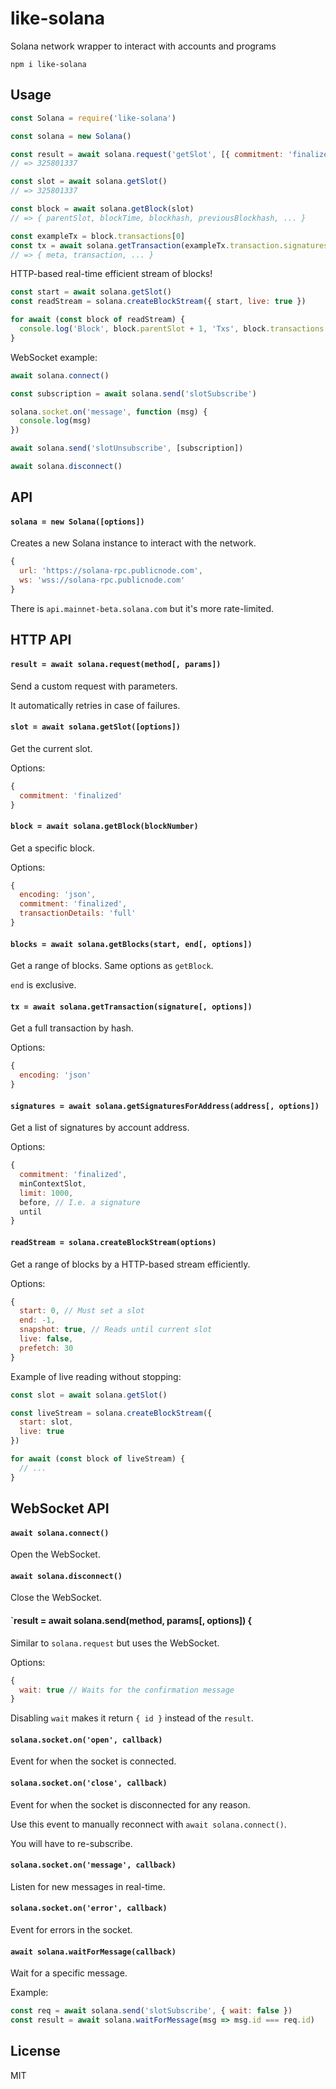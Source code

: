 # like-solana

Solana network wrapper to interact with accounts and programs

```
npm i like-solana
```

## Usage

```js
const Solana = require('like-solana')

const solana = new Solana()

const result = await solana.request('getSlot', [{ commitment: 'finalized' }])
// => 325801337

const slot = await solana.getSlot()
// => 325801337

const block = await solana.getBlock(slot)
// => { parentSlot, blockTime, blockhash, previousBlockhash, ... }

const exampleTx = block.transactions[0]
const tx = await solana.getTransaction(exampleTx.transaction.signatures[0])
// => { meta, transaction, ... }
```

HTTP-based real-time efficient stream of blocks!

```js
const start = await solana.getSlot()
const readStream = solana.createBlockStream({ start, live: true })

for await (const block of readStream) {
  console.log('Block', block.parentSlot + 1, 'Txs', block.transactions.length)
}
```

WebSocket example:

```js
await solana.connect()

const subscription = await solana.send('slotSubscribe')

solana.socket.on('message', function (msg) {
  console.log(msg)
})

await solana.send('slotUnsubscribe', [subscription])

await solana.disconnect()
```

## API

#### `solana = new Solana([options])`

Creates a new Solana instance to interact with the network.

```js
{
  url: 'https://solana-rpc.publicnode.com',
  ws: 'wss://solana-rpc.publicnode.com'
}
```

There is `api.mainnet-beta.solana.com` but it's more rate-limited.

## HTTP API

#### `result = await solana.request(method[, params])`

Send a custom request with parameters.

It automatically retries in case of failures.

#### `slot = await solana.getSlot([options])`

Get the current slot.

Options:

```js
{
  commitment: 'finalized'
}
```

#### `block = await solana.getBlock(blockNumber)`

Get a specific block.

Options:

```js
{
  encoding: 'json',
  commitment: 'finalized',
  transactionDetails: 'full'
}
```

#### `blocks = await solana.getBlocks(start, end[, options])`

Get a range of blocks. Same options as `getBlock`.

`end` is exclusive.

#### `tx = await solana.getTransaction(signature[, options])`

Get a full transaction by hash.

Options:

```js
{
  encoding: 'json'
}
```

#### `signatures = await solana.getSignaturesForAddress(address[, options])`

Get a list of signatures by account address.

Options:

```js
{
  commitment: 'finalized',
  minContextSlot,
  limit: 1000,
  before, // I.e. a signature
  until
}
```

#### `readStream = solana.createBlockStream(options)`

Get a range of blocks by a HTTP-based stream efficiently.

Options:

```js
{
  start: 0, // Must set a slot
  end: -1,
  snapshot: true, // Reads until current slot
  live: false,
  prefetch: 30
}
```

Example of live reading without stopping:

```js
const slot = await solana.getSlot()

const liveStream = solana.createBlockStream({
  start: slot,
  live: true
})

for await (const block of liveStream) {
  // ...
}
```

## WebSocket API

#### `await solana.connect()`

Open the WebSocket.

#### `await solana.disconnect()`

Close the WebSocket.

#### `result = await solana.send(method, params[, options]) {

Similar to `solana.request` but uses the WebSocket.

Options:

```js
{
  wait: true // Waits for the confirmation message
}
```

Disabling `wait` makes it return `{ id }` instead of the `result`.

#### `solana.socket.on('open', callback)`

Event for when the socket is connected.

#### `solana.socket.on('close', callback)`

Event for when the socket is disconnected for any reason.

Use this event to manually reconnect with `await solana.connect()`.

You will have to re-subscribe.

#### `solana.socket.on('message', callback)`

Listen for new messages in real-time.

#### `solana.socket.on('error', callback)`

Event for errors in the socket.

#### `await solana.waitForMessage(callback)`

Wait for a specific message.

Example:

```js
const req = await solana.send('slotSubscribe', { wait: false })
const result = await solana.waitForMessage(msg => msg.id === req.id)
```

## License

MIT

